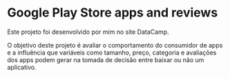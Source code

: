 # Google Play Store apps and reviews

Este projeto foi desenvolvido por mim no site DataCamp.

O objetivo deste projeto é avaliar o comportamento do consumidor de apps e a influência que variáveis como tamanho, preço, categoria e avaliações dos apps podem gerar na tomada de decisão entre baixar ou não um aplicativo. 
